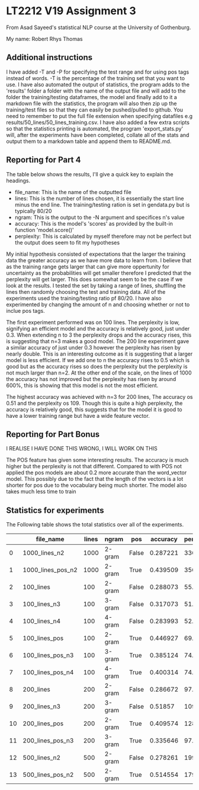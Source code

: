 # LT2212 V19 Assignment 3

From Asad Sayeed's statistical NLP course at the University of Gothenburg.

My name: Robert Rhys Thomas

## Additional instructions

I have added -T and -P for specifying the test range and for using pos tags instead of words. -T is the percentage of the training set that you want to use. I have also automated the output of statistics, the program adds to the 'results' folder a folder with the name of the output file and will add to the folder the training/testing dataframes, the model and finally add to it a markdown file with the statistics, the program will also then zip up the training/test files so that they can easily be pushed/pulled to github. You need to remember to put the full file extension when specifying datafiles e.g results/50_lines/50_lines_training.csv. I have also added a few extra scripts so that the statistics printing is automated, the program 'export_stats.py' will, after the experiments have been completed, collate all of the stats and output them to a markdown table and append them to README.md. 

## Reporting for Part 4

The table below shows the results, I'll give a quick key to explain the headings.
* file_name: This is the name of the outputted file
* lines: This is the number of lines chosen, it is essentially the start line minus the end line. The training/testing ration is set in gendata.py but is typically 80/20
* ngram: This is the output to the -N argument and specifices n's value
* accuracy: This is the model's 'scores' as provided by the built-in function 'model.score()'
* perplexity: This is calculated by myself therefore may not be perfect but the output does seem to fit my hypotheses

My initial hypothesis consisted of expectations that the larger the training data the greater accuracy as we have more data to learn from. I believe that as the training range gets larger that can give more oppertunity for uncertainty as the probabilities will get smaller therefore I predicted that the perplexity will get larger. This does somewhat seem to be the case if we look at the results. I tested the set by taking a range of lines, shuffling the lines then randomly choosing the test and training data. All of the experiments used the training/testing ratio pf 80/20. I have also experimented by changing the amount of n and choosing whether or not to inclue pos tags. 

The first experiment performed was on 100 lines. The perplexity is low, signifying an efficient model and the accuracy is relatively good, just under 0.3. When extending n to 3 the perplexity drops and the accuracy rises, this is suggesting that n=3 makes a good model. The 200 line experiment gave a similar accuracy of just under 0.3 however the perplexity has risen by nearly double. This is an interesting outcome as it is suggesting that a larger model is less efficient. If we add one to n the accuracy rises to 0.5 which is good but as the accuracy rises so does the perplexity but the perplexity is not much larger than n=2. At the other end of the scale, on the lines of 1000 the accuracy has not improved but the perplexity has risen by around 600%, this is showing that this model is not the most efficient. 

The highest accuracy was achieved with n=3 for 200 lines, The accuracy os 0.51 and the perplexity os 109. Though this is quite a high perplexity, the accuracy is relatively good, this suggests that for the model it is good to have a lower training range but have a wide feature vector.

## Reporting for Part Bonus 

I REALISE I HAVE DONE THIS WRONG, I WILL WORK ON THIS 

The POS feature has given some interesting results. The accuracy is much higher but the perplexity is not that different. Compared to with POS not applied the pos models are about 0.2 more accurate than the word_vector model. This possibly due to the fact that the length of the vectors is a lot shorter for pos due to the vocabulary being much shorter. The model also takes much less time to train

<h2>Statistics for experiments</h2>
<p>The Following table shows the total statistics over all of the experiments.</p>

|    | file_name         |   lines | ngram   | pos   |   accuracy |   perplexity |
|----|-------------------|---------|---------|-------|------------|--------------|
|  0 | 1000_lines_n2     |    1000 | 2-gram  | False |   0.287221 |     336.599  |
|  1 | 1000_lines_pos_n2 |    1000 | 2-gram  | True  |   0.439509 |     356.859  |
|  2 | 100_lines         |     100 | 2-gram  | False |   0.288073 |      55.4609 |
|  3 | 100_lines_n3      |     100 | 3-gram  | False |   0.317073 |      51.0392 |
|  4 | 100_lines_n4      |     100 | 4-gram  | False |   0.283993 |      52.5624 |
|  5 | 100_lines_pos     |     100 | 2-gram  | True  |   0.446927 |      69.1123 |
|  6 | 100_lines_pos_n3  |     100 | 3-gram  | True  |   0.385124 |      74.1671 |
|  7 | 100_lines_pos_n4  |     100 | 4-gram  | True  |   0.400314 |      74.7126 |
|  8 | 200_lines         |     200 | 2-gram  | False |   0.286672 |      97.3902 |
|  9 | 200_lines_n3      |     200 | 3-gram  | False |   0.51857  |     109.526  |
| 10 | 200_lines_pos     |     200 | 2-gram  | True  |   0.409574 |     128.132  |
| 11 | 200_lines_pos_n3  |     200 | 3-gram  | True  |   0.335646 |      97.5306 |
| 12 | 500_lines_n2      |     500 | 2-gram  | False |   0.278261 |     199.712  |
| 13 | 500_lines_pos_n2  |     500 | 2-gram  | True  |   0.514554 |     179.641  |
